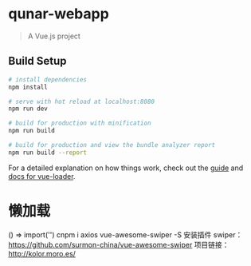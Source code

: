 # qunar-webapp

> A Vue.js project

## Build Setup

``` bash
# install dependencies
npm install

# serve with hot reload at localhost:8080
npm run dev

# build for production with minification
npm run build

# build for production and view the bundle analyzer report
npm run build --report
```

For a detailed explanation on how things work, check out the [guide](http://vuejs-templates.github.io/webpack/) and [docs for vue-loader](http://vuejs.github.io/vue-loader).
# 懒加载
() => import('')
cnpm i axios vue-awesome-swiper -S 安装插件
swiper：https://github.com/surmon-china/vue-awesome-swiper
项目链接：http://kolor.moro.es/

